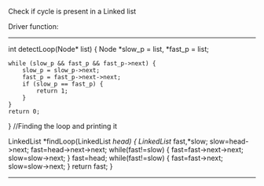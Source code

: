 Check if cycle is present in a Linked list


Driver function:
***
int detectLoop(Node* list) 
{ 
    Node *slow_p = list, *fast_p = list; 
  
    while (slow_p && fast_p && fast_p->next) { 
        slow_p = slow_p->next; 
        fast_p = fast_p->next->next; 
        if (slow_p == fast_p) { 
            return 1; 
        } 
    } 
    return 0; 
} 
//Finding the loop and printing it


LinkedList *findLoop(LinkedList *head) {
LinkedList* fast,*slow;
	slow=head->next;
	fast=head->next->next;
	while(fast!=slow)
	{
		fast=fast->next->next;
		slow=slow->next;
	}
	fast=head;
	while(fast!=slow)
	{
		fast=fast->next;
		slow=slow->next;
	}
	return fast;
}

***